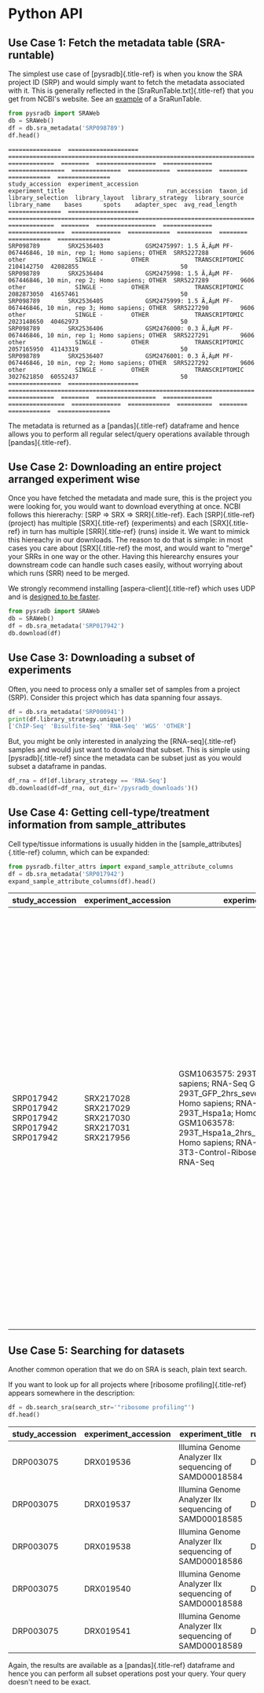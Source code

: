 # Python API 

## Use Case 1: Fetch the metadata table (SRA-runtable)

The simplest use case of [pysradb]{.title-ref} is when you know the SRA
project ID (SRP) and would simply want to fetch the metadata associated
with it. This is generally reflected in the
[SraRunTable.txt]{.title-ref} that you get from NCBI\'s website. See an
[example](https://www.ncbi.nlm.nih.gov/Traces/study/?acc=SRP098789) of a
SraRunTable.

``` python
from pysradb import SRAWeb
db = SRAWeb()
df = db.sra_metadata('SRP098789')
df.head()
```

    ===============  ====================  ======================================================================  =============  ========  =================  ==============  ================  ==============  ============  ==========  ========  ============  ===============
    study_accession  experiment_accession                             experiment_title                             run_accession  taxon_id  library_selection  library_layout  library_strategy  library_source  library_name    bases      spots    adapter_spec  avg_read_length
    ===============  ====================  ======================================================================  =============  ========  =================  ==============  ================  ==============  ============  ==========  ========  ============  ===============
    SRP098789        SRX2536403            GSM2475997: 1.5 Ã‚ÂµM PF-067446846, 10 min, rep 1; Homo sapiens; OTHER  SRR5227288         9606  other              SINGLE -        OTHER             TRANSCRIPTOMIC                2104142750  42082855                             50
    SRP098789        SRX2536404            GSM2475998: 1.5 Ã‚ÂµM PF-067446846, 10 min, rep 2; Homo sapiens; OTHER  SRR5227289         9606  other              SINGLE -        OTHER             TRANSCRIPTOMIC                2082873050  41657461                             50
    SRP098789        SRX2536405            GSM2475999: 1.5 Ã‚ÂµM PF-067446846, 10 min, rep 3; Homo sapiens; OTHER  SRR5227290         9606  other              SINGLE -        OTHER             TRANSCRIPTOMIC                2023148650  40462973                             50
    SRP098789        SRX2536406            GSM2476000: 0.3 Ã‚ÂµM PF-067446846, 10 min, rep 1; Homo sapiens; OTHER  SRR5227291         9606  other              SINGLE -        OTHER             TRANSCRIPTOMIC                2057165950  41143319                             50
    SRP098789        SRX2536407            GSM2476001: 0.3 Ã‚ÂµM PF-067446846, 10 min, rep 2; Homo sapiens; OTHER  SRR5227292         9606  other              SINGLE -        OTHER             TRANSCRIPTOMIC                3027621850  60552437                             50
    ===============  ====================  ======================================================================  =============  ========  =================  ==============  ================  ==============  ============  ==========  ========  ============  ===============

The metadata is returned as a [pandas]{.title-ref} dataframe and hence
allows you to perform all regular select/query operations available
through [pandas]{.title-ref}.

## Use Case 2: Downloading an entire project arranged experiment wise

Once you have fetched the metadata and made sure, this is the project
you were looking for, you would want to download everything at once.
NCBI follows this hiererachy: [SRP =\> SRX =\> SRR]{.title-ref}. Each
[SRP]{.title-ref} (project) has multiple [SRX]{.title-ref} (experiments)
and each [SRX]{.title-ref} in turn has multiple [SRR]{.title-ref} (runs)
inside it. We want to mimick this hiereachy in our downloads. The reason
to do that is simple: in most cases you care about [SRX]{.title-ref} the
most, and would want to \"merge\" your SRRs in one way or the other.
Having this hierearchy ensures your downstream code can handle such
cases easily, without worrying about which runs (SRR) need to be merged.

We strongly recommend installing [aspera-client]{.title-ref} which uses
UDP and is [designed to be faster](http://www.skullbox.net/tcpudp.php).

``` python
from pysradb import SRAWeb
db = SRAWeb()
df = db.sra_metadata('SRP017942')
db.download(df)
```

## Use Case 3: Downloading a subset of experiments

Often, you need to process only a smaller set of samples from a project
(SRP). Consider this project which has data spanning four assays.

``` python
df = db.sra_metadata('SRP000941')
print(df.library_strategy.unique())
['ChIP-Seq' 'Bisulfite-Seq' 'RNA-Seq' 'WGS' 'OTHER']
```

But, you might be only interested in analyzing the [RNA-seq]{.title-ref}
samples and would just want to download that subset. This is simple
using [pysradb]{.title-ref} since the metadata can be subset just as you
would subset a dataframe in pandas.

``` python
df_rna = df[df.library_strategy == 'RNA-Seq']
db.download(df=df_rna, out_dir='/pysradb_downloads')()
```

## Use Case 4: Getting cell-type/treatment information from sample_attributes

Cell type/tissue informations is usually hidden in the
[sample_attributes]{.title-ref} column, which can be expanded:

``` python
from pysradb.filter_attrs import expand_sample_attribute_columns
df = db.sra_metadata('SRP017942')
expand_sample_attribute_columns(df).head()
```

<table>
<thead>
<tr class="header">
<th>study_accession</th>
<th>experiment_accession</th>
<th>experiment_title</th>
<th>experiment_attribute</th>
<th>sample_attribute</th>
<th>run_accession</th>
<th>taxon_id</th>
<th>library_selection</th>
<th>library_layout</th>
<th>library_strategy</th>
<th>library_source</th>
<th>library_name</th>
<th>bases</th>
<th>spots</th>
<th>adapter_spec</th>
<th>avg_read_length</th>
<th>assay_type</th>
<th>cell_line</th>
<th>source_name</th>
<th>transfected_with</th>
<th>treatment</th>
</tr>
</thead>
<tbody>
<tr class="odd">
<td><p>SRP017942 SRP017942 SRP017942 SRP017942 SRP017942</p></td>
<td><p>SRX217028 SRX217029 SRX217030 SRX217031 SRX217956</p></td>
<td><p>GSM1063575: 293T_GFP; Homo sapiens; RNA-Seq GSM1063576:
293T_GFP_2hrs_severe_Heat_Shock; Homo sapiens; RNA-Seq GSM1063577:
293T_Hspa1a; Homo sapiens; RNA-Seq GSM1063578:
293T_Hspa1a_2hrs_severe_Heat_Shock; Homo sapiens; RNA-Seq GSM794854:
3T3-Control-Riboseq; Mus musculus; RNA-Seq</p></td>
<td><p>GEO Accession: GSM1063575 GEO Accession: GSM1063576 GEO
Accession: GSM1063577 GEO Accession: GSM1063578 GEO Accession:
GSM794854</p></td>
<td><p>source_name: 293T cells || cell line: 293T cells || transfected
with: 3XFLAG-GFP || assay type: Riboseq source_name: 293T cells || cell
line: 293T cells || transfected with: 3XFLAG-GFP || treatment: severe
heat shock (44C 2 hours) || assay type: Riboseq source_name: 293T cells
|| cell line: 293T cells || transfected with: 3XFLAG-Hspa1a || assay
type: Riboseq source_name: 293T cells || cell line: 293T cells ||
transfected with: 3XFLAG-Hspa1a || treatment: severe heat shock (44C 2
hours) || assay type: Riboseq source_name: 3T3 cells || treatment:
control || cell line: 3T3 cells || assay type: Riboseq</p></td>
<td><p>SRR648667 SRR648668 SRR648669 SRR648670 SRR649752</p></td>
<td><blockquote>
<p>9606 9606 9606 9606 10090</p>
</blockquote></td>
<td><p>other other other other cDNA</p></td>
<td><p>SINGLE -SINGLE -SINGLE -SINGLE -SINGLE -</p></td>
<td><p>RNA-Seq RNA-Seq RNA-Seq RNA-Seq RNA-Seq</p></td>
<td><p>TRANSCRIPTOMIC TRANSCRIPTOMIC TRANSCRIPTOMIC TRANSCRIPTOMIC
TRANSCRIPTOMIC</p></td>
<td></td>
<td><p>1806641316 3436984836 3330909216 3622123512 594945396</p></td>
<td><blockquote>
<p>50184481 95471801 92525256</p>
</blockquote>
<dl>
<dt>100614542</dt>
<dd>
<p>16526261</p>
</dd>
</dl></td>
<td></td>
<td><blockquote>
<p>36 36 36 36 36</p>
</blockquote></td>
<td><p>riboseq riboseq riboseq riboseq riboseq</p></td>
<td><p>293t cells 293t cells 293t cells 293t cells 3t3 cells</p></td>
<td><p>293t cells 293t cells 293t cells 293t cells 3t3 cells</p></td>
<td><p>3xflag-gfp 3xflag-gfp 3xflag-hspa1a 3xflag-hspa1a NaN</p></td>
<td><p>NaN severe heat shock (44c 2 hours) NaN severe heat shock (44c 2
hours) control</p></td>
</tr>
</tbody>
</table>

## Use Case 5: Searching for datasets

Another common operation that we do on SRA is seach, plain text search.

If you want to look up for all projects where [ribosome
profiling]{.title-ref} appears somewhere in the description:

``` python
df = db.search_sra(search_str='"ribosome profiling"')
df.head()
```

<table>
<thead>
<tr class="header">
<th>study_accession</th>
<th>experiment_accession</th>
<th>experiment_title</th>
<th>run_accession</th>
<th>taxon_id</th>
<th>library_selection</th>
<th>library_layout</th>
<th>library_strategy</th>
<th>library_source</th>
<th>library_name</th>
<th>bases</th>
<th>spots</th>
</tr>
</thead>
<tbody>
<tr class="odd">
<td>DRP003075</td>
<td>DRX019536</td>
<td>Illumina Genome Analyzer IIx sequencing of SAMD00018584</td>
<td>DRR021383</td>
<td><blockquote>
<p>83333</p>
</blockquote></td>
<td>other</td>
<td>SINGLE -</td>
<td>OTHER</td>
<td>TRANSCRIPTOMIC</td>
<td>GAII05_3</td>
<td><blockquote>
<p>978776480</p>
</blockquote></td>
<td>12234706</td>
</tr>
<tr class="even">
<td>DRP003075</td>
<td>DRX019537</td>
<td>Illumina Genome Analyzer IIx sequencing of SAMD00018585</td>
<td>DRR021384</td>
<td><blockquote>
<p>83333</p>
</blockquote></td>
<td>other</td>
<td>SINGLE -</td>
<td>OTHER</td>
<td>TRANSCRIPTOMIC</td>
<td>GAII05_4</td>
<td><blockquote>
<p>894201680</p>
</blockquote></td>
<td>11177521</td>
</tr>
<tr class="odd">
<td>DRP003075</td>
<td>DRX019538</td>
<td>Illumina Genome Analyzer IIx sequencing of SAMD00018586</td>
<td>DRR021385</td>
<td><blockquote>
<p>83333</p>
</blockquote></td>
<td>other</td>
<td>SINGLE -</td>
<td>OTHER</td>
<td>TRANSCRIPTOMIC</td>
<td>GAII05_5</td>
<td><blockquote>
<p>931536720</p>
</blockquote></td>
<td>11644209</td>
</tr>
<tr class="even">
<td>DRP003075</td>
<td>DRX019540</td>
<td>Illumina Genome Analyzer IIx sequencing of SAMD00018588</td>
<td>DRR021387</td>
<td><blockquote>
<p>83333</p>
</blockquote></td>
<td>other</td>
<td>SINGLE -</td>
<td>OTHER</td>
<td>TRANSCRIPTOMIC</td>
<td>GAII07_4</td>
<td>2759398700</td>
<td>27593987</td>
</tr>
<tr class="odd">
<td>DRP003075</td>
<td>DRX019541</td>
<td>Illumina Genome Analyzer IIx sequencing of SAMD00018589</td>
<td>DRR021388</td>
<td><blockquote>
<p>83333</p>
</blockquote></td>
<td>other</td>
<td>SINGLE -</td>
<td>OTHER</td>
<td>TRANSCRIPTOMIC</td>
<td>GAII07_5</td>
<td>2386196500</td>
<td>23861965</td>
</tr>
</tbody>
</table>

Again, the results are available as a [pandas]{.title-ref} dataframe and
hence you can perform all subset operations post your query. Your query
doesn\'t need to be exact.
